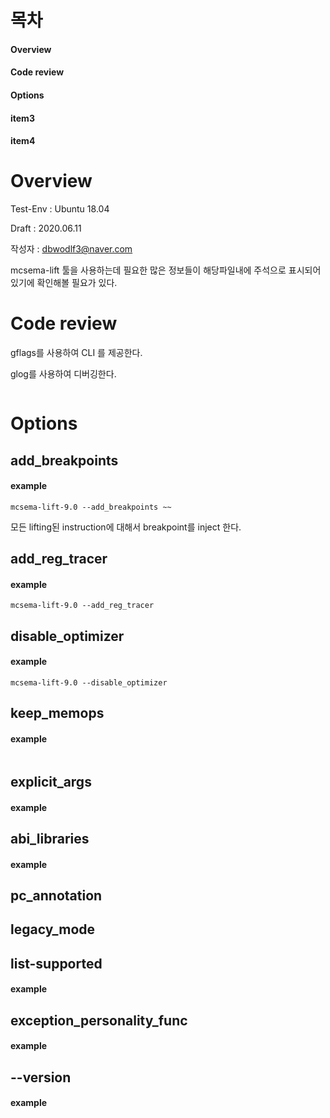 # 목차

#### Overview
#### Code review
#### Options
#### item3
#### item4

# Overview

Test-Env : Ubuntu 18.04

Draft : 2020.06.11

작성자 : dbwodlf3@naver.com

mcsema-lift 툴을 사용하는데 필요한 많은 정보들이 해당파일내에 주석으로 표시되어 있기에 확인해볼 필요가 있다.

# Code review

gflags를 사용하여 CLI 를 제공한다.

glog를 사용하여 디버깅한다.
```
```

# Options

## add_breakpoints
#### example
```
mcsema-lift-9.0 --add_breakpoints ~~
```

모든 lifting된 instruction에 대해서 breakpoint를 inject 한다.

## add_reg_tracer
#### example
```
mcsema-lift-9.0 --add_reg_tracer
```

## disable_optimizer
#### example
```
mcsema-lift-9.0 --disable_optimizer
```

## keep_memops
#### example
```
```

## explicit_args
#### example

## abi_libraries
#### example

## pc_annotation
####

## legacy_mode
####

## list-supported
#### example

## exception_personality_func
#### example

## --version
#### example
